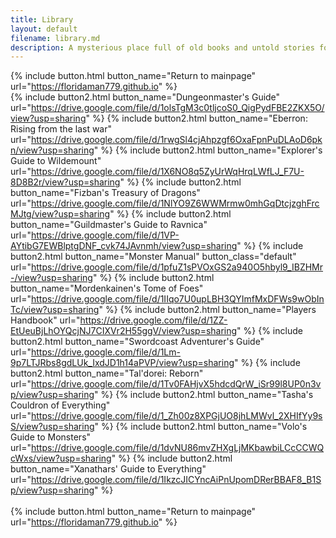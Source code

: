 ```yaml
---
title: Library
layout: default
filename: library.md
description: A mysterious place full of old books and untold stories for you to discover
---
```


{% include button.html button_name="Return to mainpage" url="https://floridaman779.github.io" %}
<br>
{% include button2.html button_name="Dungeonmaster's Guide" url="https://drive.google.com/file/d/1olsTgM3c0tljcoS0_QigPydFBE2ZKX5O/view?usp=sharing" %}
{% include button2.html button_name="Eberron: Rising from the last war" url="https://drive.google.com/file/d/1rwgSl4cjAhpzgf6OxaFpnPuDLAoD6pkn/view?usp=sharing" %}
{% include button2.html button_name="Explorer's Guide to Wildemount" url="https://drive.google.com/file/d/1X6NO8q5ZyUrWqHrqLWfLJ_F7U-8D8B2r/view?usp=sharing" %}
{% include button2.html button_name="Fizban's Treasury of Dragons" url="https://drive.google.com/file/d/1NlYO9Z6WWMrmw0mhGqDtcjzghFrcMJtg/view?usp=sharing" %}
{% include button2.html button_name="Guildmaster's Guide to Ravnica" url="https://drive.google.com/file/d/1VP-AYtibG7EWBlptgDNF_cvk74JAvnmh/view?usp=sharing" %}
{% include button2.html button_name="Monster Manual" button_class="default" url="https://drive.google.com/file/d/1pfuZ1sPVOxGS2a940O5hbyl9_IBZHMr-/view?usp=sharing" %}
{% include button2.html button_name="Mordenkainen's Tome of Foes" url="https://drive.google.com/file/d/1IIqo7U0upLBH3QYImfMxDFWs9wObInTc/view?usp=sharing" %}
{% include button2.html button_name="Players Handbook" url="https://drive.google.com/file/d/1ZZ-EtUeuBjLhOYQcjNJ7CIXVr2H55ggV/view?usp=sharing" %}
{% include button2.html button_name="Swordcoast Adventurer's Guide" url="https://drive.google.com/file/d/1Lm-9p7LTJRbs8gdLUk_IxdJD1h14aPVP/view?usp=sharing" %}
{% include button2.html button_name="Tal'dorei: Reborn" url="https://drive.google.com/file/d/1Tv0FAHjvX5hdcdQrW_iSr99l8UP0n3vp/view?usp=sharing" %}
{% include button2.html button_name="Tasha's Couldron of Everything" url="https://drive.google.com/file/d/1_Zh00z8XPGjUO8jhLMWvl_2XHIfYy9sS/view?usp=sharing" %}
{% include button2.html button_name="Volo's Guide to Monsters" url="https://drive.google.com/file/d/1dvNU86mvZHXgLjMKbawbiLCcCCWQcWxs/view?usp=sharing" %}
{% include button2.html button_name="Xanathars' Guide to Everything" url="https://drive.google.com/file/d/1IkzcJICYncAiPnUpomDRerBBAF8_B1Sp/view?usp=sharing" %}
<br>
<br>
{% include button.html button_name="Return to mainpage" url="https://floridaman779.github.io" %}
